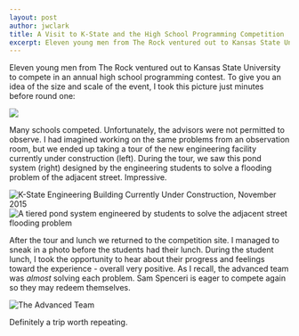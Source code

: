 ```yaml
---
layout: post
author: jwclark
title: A Visit to K-State and the High School Programming Competition
excerpt: Eleven young men from The Rock ventured out to Kansas State University to compete in their annual high school programming contest. 
---
```

Eleven young men from The Rock ventured out to Kansas State University to compete in an annual high school programming contest. To give you an idea of the size and scale of the event, I took this picture just minutes before round one:

<div class="flex-wrapper">
  <img src="{{site.baseurl}}/img/the-progamming-competition.JPG">
</div>

Many schools competed. Unfortunately, the advisors were not permitted to observe. I had imagined working on the same problems from an observation room, but we ended up taking a tour of the new engineering facility currently under construction (left). During the tour, we saw this pond system (right) designed by the engineering students to solve a flooding problem of the adjacent street. Impressive.

<div class="flex-wrapper">
  <img src="{{site.baseurl}}/img/k-state-engineering-facility.JPG" alt="K-State Engineering Building Currently Under Construction, November 2015">
  <img src="{{site.baseurl}}/img/water-spillway-solution.JPG" alt="A tiered pond system engineered by students to solve the adjacent street flooding problem">
</div>

After the tour and lunch we returned to the competition site. I managed to sneak in a photo before the students had their lunch. During the student lunch, I took the opportunity to hear about their progress and feelings toward the experience - overall very positive. As I recall, the advanced team was *almost* solving each problem. Sam Spenceri is eager to compete again so they may redeem themselves.

<div class="flex-wrapper">
  <img src="{{site.baseurl}}/img/the-advanced-team.JPG" alt="The Advanced Team">
</div>

Definitely a trip worth repeating.
